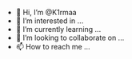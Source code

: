 - 👋 Hi, I’m @K1rmaa
- 👀 I’m interested in ...
- 🌱 I’m currently learning ...
- 💞️ I’m looking to collaborate on ...
- 📫 How to reach me ...

<!---
K1rmaa/K1rmaa is a ✨ special ✨ repository because its `README.md` (this file) appears on your GitHub profile.
You can click the Preview link to take a look at your changes.
--->
